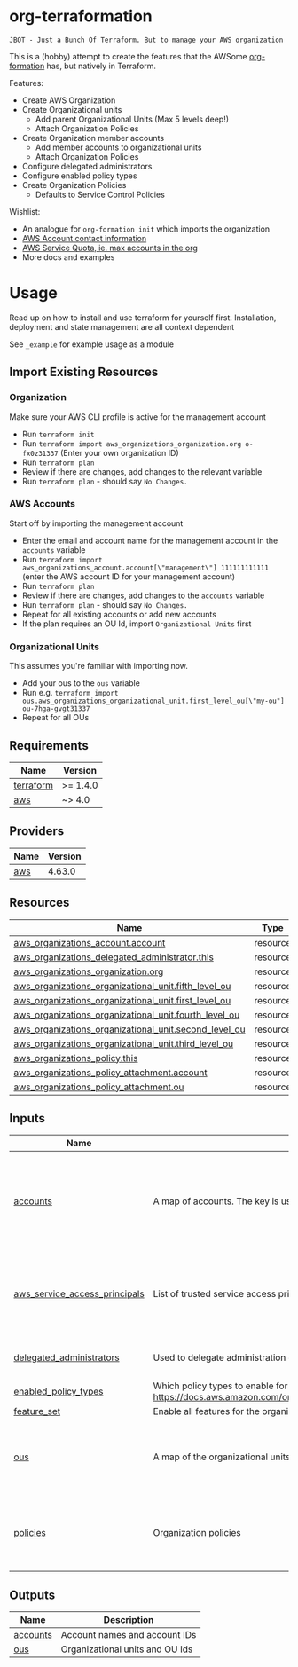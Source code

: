 # org-terraformation

`JBOT - Just a Bunch Of Terraform. But to manage your AWS organization`

This is a (hobby) attempt to create the features that the AWSome [org-formation](https://github.com/org-formation/org-formation-cli) has, but natively in Terraform. 

Features:

- Create AWS Organization
- Create Organizational units
    - Add parent Organizational Units (Max 5 levels deep!)
    - Attach Organization Policies
- Create Organization member accounts
    - Add member accounts to organizational units
    - Attach Organization Policies
- Configure delegated administrators
- Configure enabled policy types
- Create Organization Policies
    - Defaults to Service Control Policies

Wishlist: 

- An analogue for `org-formation init` which imports the organization
- [AWS Account contact information](https://registry.terraform.io/providers/hashicorp/aws/latest/docs/resources/account_alternate_contact)
- [AWS Service Quota, ie. max accounts in the org](https://registry.terraform.io/providers/hashicorp/aws/latest/docs/resources/servicequotas_service_quota)
- More docs and examples

# Usage

Read up on how to install and use terraform for yourself first. Installation, deployment and state management are all context dependent

See `_example` for example usage as a module

## Import Existing Resources

### Organization

Make sure your AWS CLI profile is active for the management account

- Run `terraform init`
- Run `terraform import aws_organizations_organization.org o-fx0z31337` (Enter your own organization ID)
- Run `terraform plan`
- Review if there are changes, add changes to the relevant variable
- Run `terraform plan` - should say `No Changes.`

### AWS Accounts

Start off by importing the management account

- Enter the email and account name for the management account in the `accounts` variable
- Run `terraform import aws_organizations_account.account[\"management\"] 111111111111` (enter the AWS account ID for your management account)
- Run `terraform plan`
- Review if there are changes, add changes to the `accounts` variable
- Run `terraform plan` - should say `No Changes.`
- Repeat for all existing accounts or add new accounts
- If the plan requires an OU Id, import `Organizational Units` first

### Organizational Units

This assumes you're familiar with importing now.

- Add your ous to the `ous` variable
- Run e.g. `terraform import ous.aws_organizations_organizational_unit.first_level_ou[\"my-ou"] ou-7hga-gvgt31337`
- Repeat for all OUs

## Requirements

| Name | Version |
|------|---------|
| <a name="requirement_terraform"></a> [terraform](#requirement\_terraform) | >= 1.4.0 |
| <a name="requirement_aws"></a> [aws](#requirement\_aws) | ~> 4.0 |

## Providers

| Name | Version |
|------|---------|
| <a name="provider_aws"></a> [aws](#provider\_aws) | 4.63.0 |

## Resources

| Name | Type |
|------|------|
| [aws_organizations_account.account](https://registry.terraform.io/providers/hashicorp/aws/latest/docs/resources/organizations_account) | resource |
| [aws_organizations_delegated_administrator.this](https://registry.terraform.io/providers/hashicorp/aws/latest/docs/resources/organizations_delegated_administrator) | resource |
| [aws_organizations_organization.org](https://registry.terraform.io/providers/hashicorp/aws/latest/docs/resources/organizations_organization) | resource |
| [aws_organizations_organizational_unit.fifth_level_ou](https://registry.terraform.io/providers/hashicorp/aws/latest/docs/resources/organizations_organizational_unit) | resource |
| [aws_organizations_organizational_unit.first_level_ou](https://registry.terraform.io/providers/hashicorp/aws/latest/docs/resources/organizations_organizational_unit) | resource |
| [aws_organizations_organizational_unit.fourth_level_ou](https://registry.terraform.io/providers/hashicorp/aws/latest/docs/resources/organizations_organizational_unit) | resource |
| [aws_organizations_organizational_unit.second_level_ou](https://registry.terraform.io/providers/hashicorp/aws/latest/docs/resources/organizations_organizational_unit) | resource |
| [aws_organizations_organizational_unit.third_level_ou](https://registry.terraform.io/providers/hashicorp/aws/latest/docs/resources/organizations_organizational_unit) | resource |
| [aws_organizations_policy.this](https://registry.terraform.io/providers/hashicorp/aws/latest/docs/resources/organizations_policy) | resource |
| [aws_organizations_policy_attachment.account](https://registry.terraform.io/providers/hashicorp/aws/latest/docs/resources/organizations_policy_attachment) | resource |
| [aws_organizations_policy_attachment.ou](https://registry.terraform.io/providers/hashicorp/aws/latest/docs/resources/organizations_policy_attachment) | resource |

## Inputs

| Name | Description | Type | Default | Required |
|------|-------------|------|---------|:--------:|
| <a name="input_accounts"></a> [accounts](#input\_accounts) | A map of accounts. The key is used for the account name | <pre>map(object({<br>    email                      = string<br>    tags                       = optional(map(string), null)<br>    iam_user_access_to_billing = optional(string, null)<br>    parent                     = optional(string, "root")<br>    policies                   = optional(list(string), null)<br>  }))</pre> | n/a | yes |
| <a name="input_aws_service_access_principals"></a> [aws\_service\_access\_principals](#input\_aws\_service\_access\_principals) | List of trusted service access principals | `list(any)` | <pre>[<br>  "cloudtrail.amazonaws.com",<br>  "inspector2.amazonaws.com",<br>  "securityhub.amazonaws.com",<br>  "sso.amazonaws.com"<br>]</pre> | no |
| <a name="input_delegated_administrators"></a> [delegated\_administrators](#input\_delegated\_administrators) | Used to delegate administration of a service for the whole organization. ie. securityhub | <pre>map(object({<br>    account = string<br>  }))</pre> | n/a | yes |
| <a name="input_enabled_policy_types"></a> [enabled\_policy\_types](#input\_enabled\_policy\_types) | Which policy types to enable for the organization. See https://docs.aws.amazon.com/organizations/latest/APIReference/API_EnablePolicyType.html | `list(string)` | `[]` | no |
| <a name="input_feature_set"></a> [feature\_set](#input\_feature\_set) | Enable all features for the organization | `string` | `"ALL"` | no |
| <a name="input_ous"></a> [ous](#input\_ous) | A map of the organizational units. The key is used for the OU name | <pre>map(object({<br>    parent   = optional(string, "")<br>    tags     = optional(map(string))<br>    policies = optional(list(string), null)<br>  }))</pre> | `{}` | no |
| <a name="input_policies"></a> [policies](#input\_policies) | Organization policies | <pre>map(object({<br>    content     = string<br>    description = optional(string, null)<br>    type        = optional(string, null)<br>  }))</pre> | n/a | yes |

## Outputs

| Name | Description |
|------|-------------|
| <a name="output_accounts"></a> [accounts](#output\_accounts) | Account names and account IDs |
| <a name="output_ous"></a> [ous](#output\_ous) | Organizational units and OU Ids |
